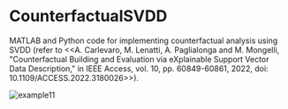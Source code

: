 # CounterfactualSVDD
MATLAB and Python code for implementing counterfactual analysis using SVDD (refer to &lt;&lt;A. Carlevaro, M. Lenatti, A. Paglialonga and M. Mongelli, "Counterfactual Building and Evaluation via eXplainable Support Vector Data Description," in IEEE Access, vol. 10, pp. 60849-60861, 2022, doi: 10.1109/ACCESS.2022.3180026>>).






![example11](https://user-images.githubusercontent.com/99175531/173586503-5dec263d-a2bf-4806-a0d1-596599b5933a.png)


